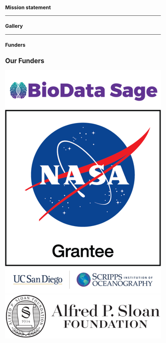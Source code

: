 <!--
.. title: index
.. slug: index
.. date: 2024-11-21 19:29:37 UTC
.. tags: 
.. category: 
.. link: 
.. description: 
.. type: text
-->

### Mission statement

---

### Gallery

---

### Funders
<section id="funders" class="py-5 bg-light">
    <div class="container text-center">
        <h2 class="mb-4">Our Funders</h2>
        <div class="row justify-content-center">
            <div class="col-md-3 col-6 mb-4">
                <img src="/images/biodatasage.png" alt="BioData Sage" class="img-fluid">
            </div>
            <div class="col-md-3 col-6 mb-4">
                <img src="/images/nasa-grantee.png" alt="Nasa" class="img-fluid">
            </div>
            <div class="col-md-3 col-6 mb-4">
                <img src="/images/scripps.png" alt="Scripps" class="img-fluid">
            </div>
            <div class="col-md-3 col-6 mb-4">
                <img src="/images/sloan.png" alt="Sloan" class="img-fluid">
            </div>
        </div>
    </div>
</section>

